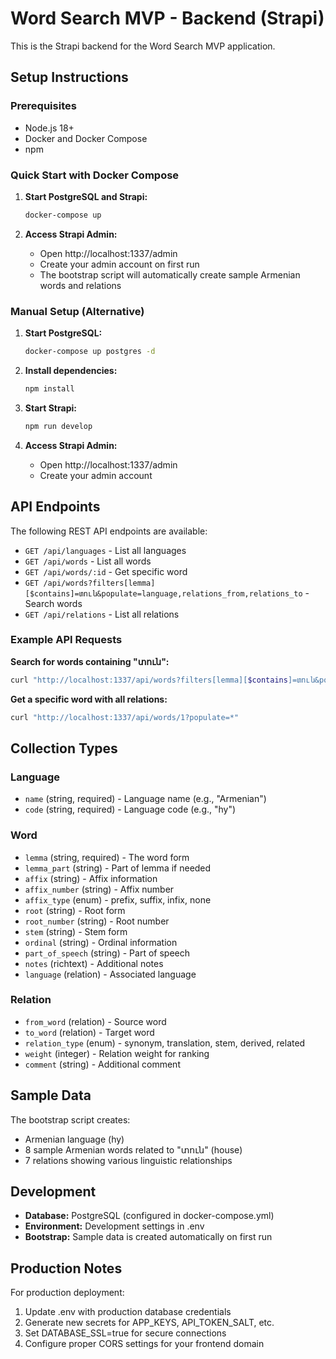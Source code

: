 # Word Search MVP - Backend (Strapi)

This is the Strapi backend for the Word Search MVP application.

## Setup Instructions

### Prerequisites
- Node.js 18+ 
- Docker and Docker Compose
- npm

### Quick Start with Docker Compose

1. **Start PostgreSQL and Strapi:**
   ```bash
   docker-compose up
   ```

2. **Access Strapi Admin:**
   - Open http://localhost:1337/admin
   - Create your admin account on first run
   - The bootstrap script will automatically create sample Armenian words and relations

### Manual Setup (Alternative)

1. **Start PostgreSQL:**
   ```bash
   docker-compose up postgres -d
   ```

2. **Install dependencies:**
   ```bash
   npm install
   ```

3. **Start Strapi:**
   ```bash
   npm run develop
   ```

4. **Access Strapi Admin:**
   - Open http://localhost:1337/admin
   - Create your admin account

## API Endpoints

The following REST API endpoints are available:

- `GET /api/languages` - List all languages
- `GET /api/words` - List all words
- `GET /api/words/:id` - Get specific word
- `GET /api/words?filters[lemma][$contains]=տուն&populate=language,relations_from,relations_to` - Search words
- `GET /api/relations` - List all relations

### Example API Requests

**Search for words containing "տուն":**
```bash
curl "http://localhost:1337/api/words?filters[lemma][$contains]=տուն&populate=language,relations_from,relations_to"
```

**Get a specific word with all relations:**
```bash
curl "http://localhost:1337/api/words/1?populate=*"
```

## Collection Types

### Language
- `name` (string, required) - Language name (e.g., "Armenian")
- `code` (string, required) - Language code (e.g., "hy")

### Word
- `lemma` (string, required) - The word form
- `lemma_part` (string) - Part of lemma if needed
- `affix` (string) - Affix information
- `affix_number` (string) - Affix number
- `affix_type` (enum) - prefix, suffix, infix, none
- `root` (string) - Root form
- `root_number` (string) - Root number
- `stem` (string) - Stem form
- `ordinal` (string) - Ordinal information
- `part_of_speech` (string) - Part of speech
- `notes` (richtext) - Additional notes
- `language` (relation) - Associated language

### Relation
- `from_word` (relation) - Source word
- `to_word` (relation) - Target word
- `relation_type` (enum) - synonym, translation, stem, derived, related
- `weight` (integer) - Relation weight for ranking
- `comment` (string) - Additional comment

## Sample Data

The bootstrap script creates:
- Armenian language (hy)
- 8 sample Armenian words related to "տուն" (house)
- 7 relations showing various linguistic relationships

## Development

- **Database:** PostgreSQL (configured in docker-compose.yml)
- **Environment:** Development settings in .env
- **Bootstrap:** Sample data is created automatically on first run

## Production Notes

For production deployment:
1. Update .env with production database credentials
2. Generate new secrets for APP_KEYS, API_TOKEN_SALT, etc.
3. Set DATABASE_SSL=true for secure connections
4. Configure proper CORS settings for your frontend domain
